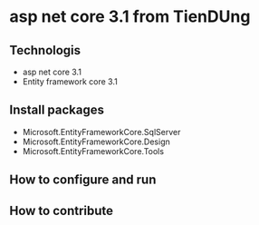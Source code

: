 # asp net core 3.1 from TienDUng
## Technologis
- asp net core 3.1
- Entity framework core 3.1
## Install packages
- Microsoft.EntityFrameworkCore.SqlServer
- Microsoft.EntityFrameworkCore.Design
- Microsoft.EntityFrameworkCore.Tools
## How to configure and run
## How to contribute